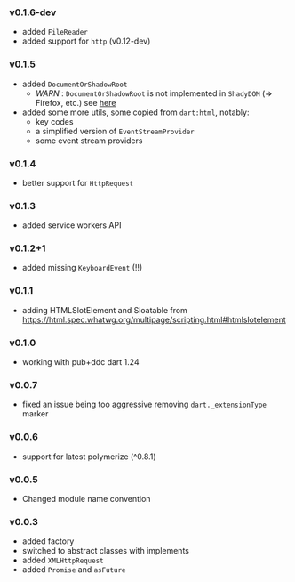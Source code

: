 ### v0.1.6-dev
 - added `FileReader`
 - added support for `http` (v0.12-dev)

### v0.1.5
 - added `DocumentOrShadowRoot` 
   - *WARN* : `DocumentOrShadowRoot` is not implemented in `ShadyDOM` (=> Firefox, etc.) 
      see [here](https://github.com/webcomponents/shadydom/issues/113)
 - added some more utils, some copied from `dart:html`, notably:
   - key codes
   - a simplified version of `EventStreamProvider`
   - some event stream providers 

### v0.1.4
 - better support for `HttpRequest`

### v0.1.3
 - added service workers API 

### v0.1.2+1
 - added missing `KeyboardEvent` (!!)

### v0.1.1
 - adding HTMLSlotElement and Sloatable from https://html.spec.whatwg.org/multipage/scripting.html#htmlslotelement

### v0.1.0
 - working with pub+ddc dart 1.24

### v0.0.7
 - fixed an issue being too aggressive removing `dart._extensionType` marker

### v0.0.6
 - support for latest polymerize (^0.8.1)

### v0.0.5

 - Changed module name convention

### v0.0.3
 - added factory
 - switched to abstract classes with implements
 - added `XMLHttpRequest`
 - added `Promise` and `asFuture`
